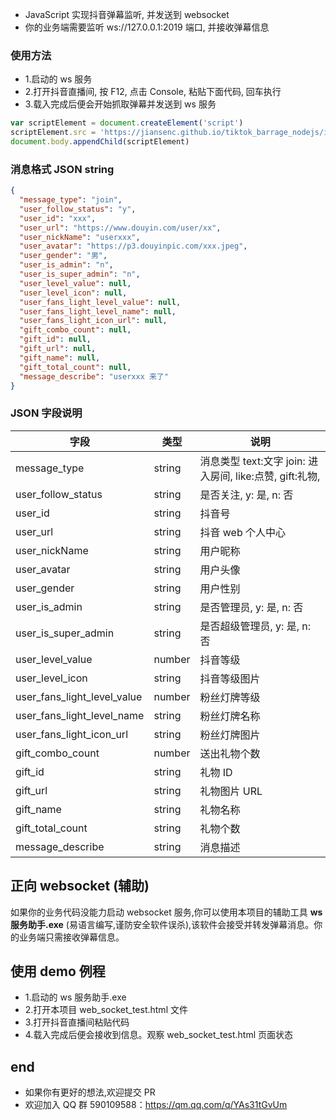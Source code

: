 - JavaScript 实现抖音弹幕监听, 并发送到 websocket
- 你的业务端需要监听 ws://127.0.0.1:2019 端口, 并接收弹幕信息

### 使用方法

- 1.启动的 ws 服务
- 2.打开抖音直播间, 按 F12, 点击 Console, 粘贴下面代码, 回车执行
- 3.载入完成后便会开始抓取弹幕并发送到 ws 服务

```javascript
var scriptElement = document.createElement('script')
scriptElement.src = 'https://jiansenc.github.io/tiktok_barrage_nodejs/index.js?t=' + Math.random()
document.body.appendChild(scriptElement)
```

### 消息格式 JSON string

```json
{
  "message_type": "join",
  "user_follow_status": "y",
  "user_id": "xxx",
  "user_url": "https://www.douyin.com/user/xx",
  "user_nickName": "userxxx",
  "user_avatar": "https://p3.douyinpic.com/xxx.jpeg",
  "user_gender": "男",
  "user_is_admin": "n",
  "user_is_super_admin": "n",
  "user_level_value": null,
  "user_level_icon": null,
  "user_fans_light_level_value": null,
  "user_fans_light_level_name": null,
  "user_fans_light_icon_url": null,
  "gift_combo_count": null,
  "gift_id": null,
  "gift_url": null,
  "gift_name": null,
  "gift_total_count": null,
  "message_describe": "userxxx 来了"
}
```

### JSON 字段说明

| 字段                        | 类型   | 说明                                                     |
| --------------------------- | ------ | -------------------------------------------------------- |
| message_type                | string | 消息类型 text:文字 join: 进入房间, like:点赞, gift:礼物, |
| user_follow_status          | string | 是否关注, y: 是, n: 否                                   |
| user_id                     | string | 抖音号                                                   |
| user_url                    | string | 抖音 web 个人中心                                        |
| user_nickName               | string | 用户昵称                                                 |
| user_avatar                 | string | 用户头像                                                 |
| user_gender                 | string | 用户性别                                                 |
| user_is_admin               | string | 是否管理员, y: 是, n: 否                                 |
| user_is_super_admin         | string | 是否超级管理员, y: 是, n: 否                             |
| user_level_value            | number | 抖音等级                                                 |
| user_level_icon             | string | 抖音等级图片                                             |
| user_fans_light_level_value | number | 粉丝灯牌等级                                             |
| user_fans_light_level_name  | string | 粉丝灯牌名称                                             |
| user_fans_light_icon_url    | string | 粉丝灯牌图片                                             |
| gift_combo_count            | number | 送出礼物个数                                             |
| gift_id                     | string | 礼物 ID                                                  |
| gift_url                    | string | 礼物图片 URL                                             |
| gift_name                   | string | 礼物名称                                                 |
| gift_total_count            | string | 礼物个数                                                 |
| message_describe            | string | 消息描述                                                 |

## 正向 websocket (辅助)

如果你的业务代码没能力启动 websocket 服务,你可以使用本项目的辅助工具 **ws 服务助手.exe** (易语言编写,谨防安全软件误杀),该软件会接受并转发弹幕消息。你的业务端只需接收弹幕信息。

## 使用 demo 例程

- 1.启动的 ws 服务助手.exe
- 2.打开本项目 web_socket_test.html 文件
- 3.打开抖音直播间粘贴代码
- 4.载入完成后便会接收到信息。观察 web_socket_test.html 页面状态

## end

- 如果你有更好的想法,欢迎提交 PR
- 欢迎加入 QQ 群 590109588：https://qm.qq.com/q/YAs31tGvUm
